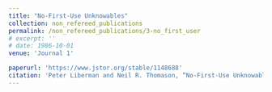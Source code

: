 ```yaml
---
title: "No-First-Use Unknowables"
collection: non_refereed_publications
permalink: /non_refereed_publications/3-no_first_user
# excerpt: ''
# date: 1986-10-01
venue: 'Journal 1'

paperurl: 'https://www.jstor.org/stable/1148688' 
citation: 'Peter Liberman and Neil R. Thomason, “No-First-Use Unknowables,” <i>Foreign Policy</i>, No. 64 (Fall 1986): 17–36. Excerpted in <i>Nuclear Arms: Sources</i>, Vol. 2, eds. Bruno Leone et al. (St. Paul, Minn.: Greenhaven Press, 1987), 379–82.'
---
```


<!-- [Read paper here](http://www.foreignaffairs.com/articles/141036/peter-liberman-and-julie-a-george/will-conquest-pdf) -->

<!-- Recommended citation: Your Name, You. (2009). "Paper Title Number 1." <i>Journal 1</i>. 1(1). -->
